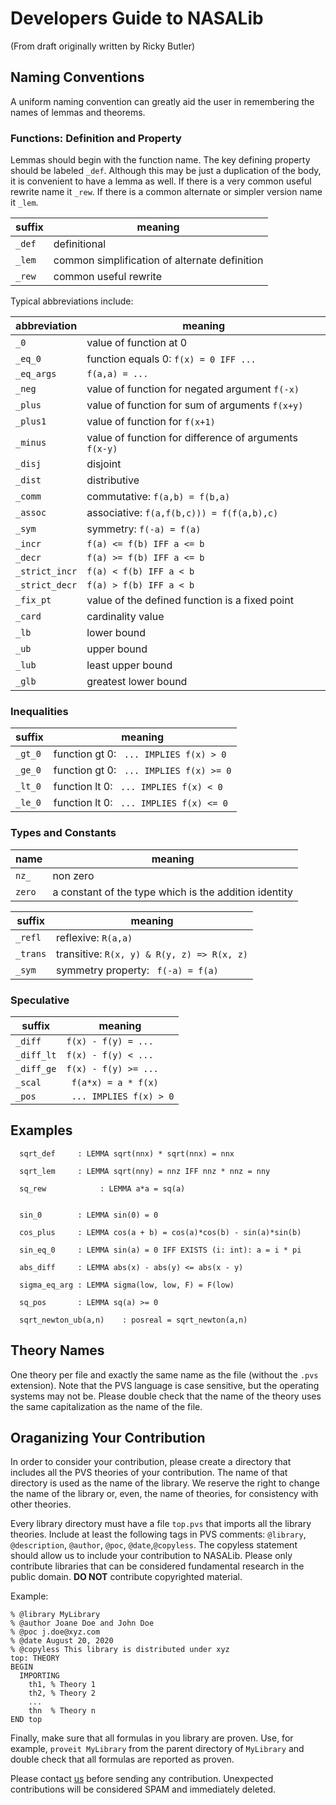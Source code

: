 # Developers Guide to NASALib

(From draft originally written by Ricky Butler)

## Naming Conventions

A uniform naming convention can greatly aid the user in remembering the names of lemmas and theorems.

### Functions: Definition and Property

Lemmas should begin with the function name.  The key defining property
should be labeled `_def`.  Although this may be just a duplication
of the body, it is convenient to have a lemma as well.  If there is a 
very common useful rewrite name it `_rew`.  If there is a common
alternate or simpler version name it `_lem`.

| suffix   | meaning  |
| --- | --- |
| `_def`   | definitional  |
| `_lem`   | common simplification of alternate definition |
| `_rew`   | common useful rewrite |

Typical abbreviations include:

| abbreviation | meaning |
| --- | --- |
| `_0`   | value of function at 0 |
| `_eq_0` | function equals 0: `f(x) = 0 IFF ...` |
| `_eq_args` | `f(a,a) = ...` |
| `_neg` | value of function for negated argument `f(-x)` |
| `_plus` | value of function for sum of arguments `f(x+y)` |
| `_plus1` | value of function for `f(x+1)` |
| `_minus` | value of function for difference of arguments `f(x-y)` |
| `_disj`  | disjoint |
| `_dist`  | distributive |
| `_comm` | commutative: `f(a,b) = f(b,a)` |
| `_assoc` | associative: `f(a,f(b,c))) = f(f(a,b),c)` |
| `_sym` | symmetry: `f(-a) = f(a)` |
| `_incr`   | `f(a) <= f(b) IFF a <= b` | 
| `_decr`   | `f(a) >= f(b) IFF a <= b` |
| `_strict_incr`   | `f(a) < f(b) IFF a < b` |
| `_strict_decr`   | `f(a) > f(b) IFF a < b` |
| `_fix_pt`  | value of the defined function is a fixed point |
| `_card`  | cardinality value |
| `_lb`  | lower bound |
| `_ub`  | upper bound |
| `_lub`  | least upper bound |
| `_glb`  | greatest lower bound |

### Inequalities

| suffix   | meaning  |
| --- | --- |
|`_gt_0` | function gt 0: ` ... IMPLIES f(x) > 0` |
|`_ge_0` | function gt 0: ` ... IMPLIES f(x) >= 0` |
|`_lt_0` | function lt 0: ` ... IMPLIES f(x) < 0` |
|`_le_0` | function lt 0: ` ... IMPLIES f(x) <= 0` |

### Types and Constants

| name   | meaning  |
| --- | --- |
| `nz_`   | non zero |
| `zero`  | a constant of the type which is the addition identity |


| suffix   | meaning  |
| --- | --- |
| `_refl` | reflexive: `R(a,a)` |
| `_trans` | transitive: `R(x, y) & R(y, z) => R(x, z)` |
| `_sym`  | symmetry property: ` f(-a) = f(a)` |

### Speculative

| suffix   | meaning  |
| --- | --- |
| `_diff`  | `f(x) - f(y) = ...` |
| `_diff_lt`  | `f(x) - f(y) < ...` |
| `_diff_ge`  | `f(x) - f(y) >= ...` |
| `_scal`  | ` f(a*x) = a * f(x)` |
| `_pos`  | ` ... IMPLIES f(x) > 0` |

## Examples


```
  sqrt_def     : LEMMA sqrt(nnx) * sqrt(nnx) = nnx

  sqrt_lem     : LEMMA sqrt(nny) = nnz IFF nnz * nnz = nny

  sq_rew            : LEMMA a*a = sq(a) 

    
  sin_0        : LEMMA sin(0) = 0

  cos_plus     : LEMMA cos(a + b) = cos(a)*cos(b) - sin(a)*sin(b)

  sin_eq_0     : LEMMA sin(a) = 0 IFF EXISTS (i: int): a = i * pi
                     
  abs_diff     : LEMMA abs(x) - abs(y) <= abs(x - y)
      
  sigma_eq_arg : LEMMA sigma(low, low, F) = F(low)
      
  sq_pos       : LEMMA sq(a) >= 0

  sqrt_newton_ub(a,n)    : posreal = sqrt_newton(a,n)

```

## Theory Names

One theory per file and exactly the same name as the file  (without
the `.pvs` extension). Note that
the PVS language is case sensitive, but the operating systems may not
be. Please double check that the name of the theory uses the same
capitalization as the name of the file.

## Oraganizing Your Contribution

In order to consider your contribution, please create a
directory that includes all the PVS theories of your
contribution. The name of that directory is used as the name of the library.
We reserve the right to change the name of the library or, even, the
name of theories, for consistency with other theories.

Every library directory must have a file `top.pvs` that imports all
the library theories. Include at least the following tags in PVS comments:
`@library`, `@description`, `@author`, `@poc`, `@date`,`@copyless`.
The copyless statement should allow us to include your contribution to
NASALib. Please only contribute libraries that can be considered
fundamental research in the public domain.  **DO NOT** contribute copyrighted material. 

Example:

```
% @library MyLibrary
% @author Joane Doe and John Doe
% @poc j.doe@xyz.com
% @date August 20, 2020
% @copyless This library is distributed under xyz
top: THEORY
BEGIN
  IMPORTING
    th1, % Theory 1
    th2, % Theory 2
    ...
    thn  % Theory n
END top
```

Finally, make sure that all formulas in you library are proven. Use,
for example, `proveit MyLibrary` from the parent directory of
`MyLibrary` and double check that all formulas are reported as proven.

Please contact [us](https://shemesh.larc.nasa.gov/people/cam) before
sending any contribution. Unexpected contributions will be
considered SPAM and immediately deleted. 
